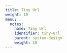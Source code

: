 ```yaml
---
title: Tiny Url
weight: 10
menu:
  notes:
    name: Tiny Url
    identifier: tiny-url
    parent: system-design
    weight: 10
---
```

